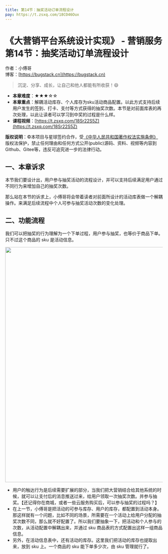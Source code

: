 ```yaml
---
title: 第14节：抽奖活动订单流程设计
pay: https://t.zsxq.com/18CO46Oux
---
```


# 《大营销平台系统设计实现》 - 营销服务 第14节：抽奖活动订单流程设计

作者：小傅哥
<br/>博客：[https://bugstack.cn](https://bugstack.cn)

>沉淀、分享、成长，让自己和他人都能有所收获！😄

- **本章难度**：★★★☆☆
- **本章重点**：解耦活动库存、个人库存为sku活动商品配置。以此方式支持后续用户发生的签到、打卡、支付等方式获得的抽奖次数。本节是对前面库表的再次处理，以此让读者可以学习到中奖的过程是什么样。
- **课程视频**：[https://t.zsxq.com/18Sr22S5Z](https://t.zsxq.com/18Sr22S5Z)

**版权说明**：©本项目与星球签约合作，受[《中华人民共和国著作权法实施条例》](http://www.gov.cn/zhengce/2020-12/26/content_5573623.htm) 版权法保护，禁止任何理由和任何方式公开(public)源码、资料、视频等内容到Github、Gitee等，违反可追究进一步的法律行动。

## 一、本章诉求

本节我们要设计出，用户参与抽奖活动的流程设计，并可以支持后续满足用户通过不同行为来增加自己的抽奖次数。

那么站在本节的诉求上，小傅哥将会带着读者对前面所设计的活动库表做一个解耦操作。来满足后续流程中个人可参与抽奖活动次数的变化处理。

## 二、功能流程

我们可以把抽奖的行为理解为一个下单过程，用户参与抽奖，也等价于商品下单。只不过这个商品的 sku 是活动信息。

<div align="center">
    <img src="https://bugstack.cn/images/article/project/big-market/big-market-21-01.png" width="750px">
</div>

- 用户的触达行为是后续需要扩展的部分，当我们把大营销结合给其他系统的时候，就可以让支付后的消息推送过来，给用户领取一次抽奖次数。并参与抽奖。【还记得你在商城，或者一些云服务购买后，可以参与抽奖的过程吗？】
- 在上一节，小傅哥是把活动的可参与库存、用户的库存，都配置到活动本身。那这样就有一个问题，比如不同的场景，所需要在一个活动上给用户分配的抽奖次数不同，那么就不好配置了。所以我们要抽象一下，把活动和个人参与的次数，从活动配置中解耦出来，并通过 sku 商品表的方式配置出这样一组商品信息。
- 另外，在活动信息表中，还有活动的库存。这里我们把活动的库存也提取出来，放到 sku 上。一个商品的 sku 能下单多少次，由 sku 管理就行了。